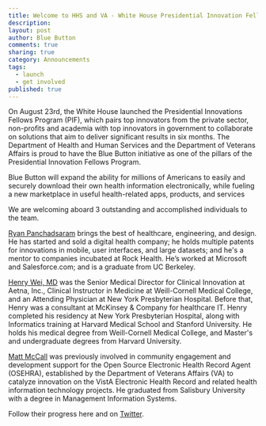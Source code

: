 ```yaml
---
title: Welcome to HHS and VA - White House Presidential Innovation Fellows
description: 
layout: post
author: Blue Button
comments: true
sharing: true
category: Announcements
tags: 
  - launch
  - get involved
published: true
---
```


On August 23rd, the White House launched the Presidential Innovations Fellows Program (PIF), which pairs top innovators from the private sector, non-profits and academia with top innovators in government to collaborate on solutions that aim to deliver significant results in six months. The Department of Health and Human Services and the Department of Veterans Affairs is proud to have the Blue Button initiative as one of the pillars of the Presidential Innovation Fellows Program.

Blue Button will expand the ability for millions of Americans to easily and securely download their own health information electronically, while fueling a new marketplace in useful health-related apps, products, and services

We are welcoming aboard 3 outstanding and accomplished individuals to the team.

[Ryan Panchadsaram](http://www.twitter.com/rypan) brings the best of healthcare, engineering, and design. He has started and sold a digital health company; he holds multiple patents for innovations in mobile, user interfaces, and large datasets; and he's a mentor to companies incubated at Rock Health. He’s worked at Microsoft and Salesforce.com; and is a graduate from UC Berkeley.

[Henry Wei, MD](http://twitter.com/henryweimd) was the Senior Medical Director for Clinical Innovation at Aetna, Inc., Clinical Instructor in Medicine at Weill-Cornell Medical College, and an Attending Physician at New York Presbyterian Hospital. Before that, Henry was a consultant at McKinsey & Company for healthcare IT. Henry completed his residency at New York Presbyterian Hospital, along with Informatics training at Harvard Medical School and Stanford University. He holds his medical degree from Weill-Cornell Medical College, and Master's and undergraduate degrees from Harvard University.

[Matt McCall](http://twitter.com/mmccall625) was previously involved in community engagement and development support for the Open Source Electronic Health Record Agent (OSEHRA), established by the Department of Veterans Affairs (VA) to catalyze innovation on the VistA Electronic Health Record and related health information technology projects. He graduated from Salisbury University with a degree in Management Information Systems.

Follow their progress here and on [Twitter](http://twitter.com/projectbluebtn).